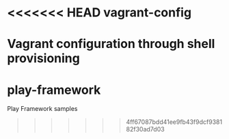 <<<<<<< HEAD
vagrant-config
=====================================

Vagrant configuration through shell provisioning
=======
play-framework
==============

Play Framework samples
>>>>>>> 4ff67087bdd41ee9fb43f9dcf938182f30ad7d03
